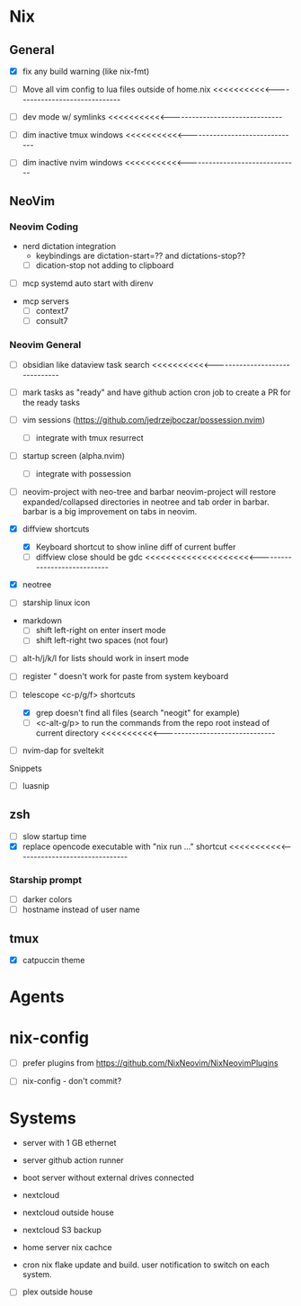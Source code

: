 
# Nix
## General
- [X] fix any build warning (like nix-fmt)

- [ ] Move all vim config to lua files outside of home.nix   <<<<<<<<<<<-------------------------------

- [ ] dev mode w/ symlinks   <<<<<<<<<<<-------------------------------

- [ ] dim inactive tmux windows   <<<<<<<<<<<-------------------------------
- [ ] dim inactive nvim windows   <<<<<<<<<<<-------------------------------

## NeoVim
### Neovim Coding

- nerd dictation integration
  - keybindings are dictation-start=?? and dictations-stop?? 
  - [ ] dication-stop not adding to clipboard

- [ ] mcp systemd auto start with direnv
- mcp servers
    - [ ] context7
    - [ ] consult7

### Neovim General
- [ ] obsidian like dataview task search   <<<<<<<<<<<-------------------------------
- [ ] mark tasks as "ready" and have github action cron job to create a PR for the ready tasks

- [ ] vim sessions (https://github.com/jedrzejboczar/possession.nvim)
    - [ ] integrate with tmux resurrect
- [ ] startup screen (alpha.nvim)
    - [ ] integrate with possession
- [ ] neovim-project with neo-tree and barbar
neovim-project will restore expanded/collapsed directories in neotree and tab order in barbar. barbar is a big improvement on tabs in neovim.

- [x] diffview shortcuts
    - [x] Keyboard shortcut to show inline diff of current buffer
    - [ ] diffview close should be <leader>gdc     <<<<<<<<<<<<<<<<<<<<<-----------------------------

- [x] neotree

- [ ] starship linux icon

- markdown
    - [ ] shift left-right on enter insert mode
    - [ ] shift left-right two spaces (not four)

- [ ] alt-h/j/k/l for lists should work in insert mode
- [ ] register " doesn't work for paste from system keyboard

- [ ] telescope <c-p/g/f> shortcuts
    - [x] grep doesn't find all files (search "neogit" for example)
    - [ ] <c-alt-g/p> to run the commands from the repo root instead of current directory   <<<<<<<<<<<-------------------------------

- [ ] nvim-dap for sveltekit

Snippets
- [ ] luasnip
## zsh
- [ ] slow startup time
- [x] replace opencode executable with "nix run ..." shortcut   <<<<<<<<<<<-------------------------------
### Starship prompt
- [ ] darker colors
- [ ] hostname instead of user name

## tmux

- [x] catpuccin theme


# Agents
# nix-config

- [ ] prefer plugins from https://github.com/NixNeovim/NixNeovimPlugins

- [ ] nix-config - don't commit?

# Systems

- server with 1 GB ethernet
- server github action runner

- boot server without external drives connected

- nextcloud
- nextcloud outside house
- nextcloud S3 backup


- home server nix cachce
- cron nix flake update and build. user notification to switch on each system.

- [ ] plex outside house





